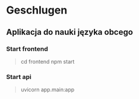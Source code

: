 # Geschlugen

## Aplikacja do nauki języka obcego

### Start frontend

> cd frontend
> npm start


### Start api
> uvicorn app.main:app